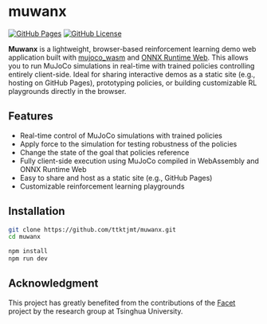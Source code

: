 # muwanx

[![GitHub Pages](https://github.com/ttktjmt/muwanx/actions/workflows/pages/pages-build-deployment/badge.svg)](https://github.com/ttktjmt/muwanx/actions/workflows/pages/pages-build-deployment)
[![GitHub License](https://img.shields.io/github/license/ttktjmt/muwanx)](LICENSE)

**Muwanx** is a lightweight, browser-based reinforcement learning demo web application built with [mujoco_wasm](https://github.com/zalo/mujoco_wasm/) and [ONNX Runtime Web](https://www.onnxruntime.ai/docs/build/web.html). This allows you to run MuJoCo simulations in real-time with trained policies controlling entirely client-side. Ideal for sharing interactive demos as a static site (e.g., hosting on GitHub Pages), prototyping policies, or building customizable RL playgrounds directly in the browser.

## Features

- Real-time control of MuJoCo simulations with trained policies
- Apply force to the simulation for testing robustness of the policies
- Change the state of the goal that policies reference
- Fully client-side execution using MuJoCo compiled in WebAssembly and ONNX Runtime Web
- Easy to share and host as a static site (e.g., GitHub Pages)
- Customizable reinforcement learning playgrounds

## Installation

```bash
git clone https://github.com/ttktjmt/muwanx.git
cd muwanx

npm install
npm run dev
```

## Acknowledgment

This project has greatly benefited from the contributions of the [Facet](https://github.com/Facet-Team/facet) project by the research group at Tsinghua University.

